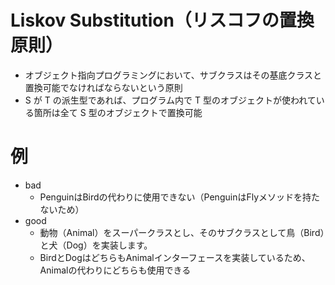 # Liskov Substitution（リスコフの置換原則）
- オブジェクト指向プログラミングにおいて、サブクラスはその基底クラスと置換可能でなければならないという原則
- S が T の派生型であれば、プログラム内で T 型のオブジェクトが使われている箇所は全て S 型のオブジェクトで置換可能

# 例
- bad
  - PenguinはBirdの代わりに使用できない（PenguinはFlyメソッドを持たないため）
- good
  - 動物（Animal）をスーパークラスとし、そのサブクラスとして鳥（Bird）と犬（Dog）を実装します。
  - BirdとDogはどちらもAnimalインターフェースを実装しているため、Animalの代わりにどちらも使用できる
